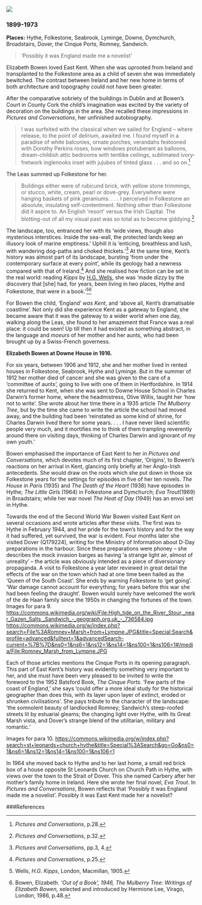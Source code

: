 <a href="https://dev.visual-essays.app"><img src="https://dev-visual-essays.netlify.app/images/ve-button.png"></a>
<param ve-config title="Elizabeth Bowen" author="Diana Hirst" layout="vtl" 
banner="https://upload.wikimedia.org/wikipedia/commons/f/f7/Down_House_RC.jpg">

<param ve-entity eid="Q375314" aliases="Folkestone">
<param ve-entity eid="Q26314321" aliases="The Leas">
<param ve-entity eid="Q967166" aliases="Hythe">
<param ve-entity eid="Q7440217" aliases="Seabrook">
<param ve-entity eid="Q1870143" aliases="Lyminge">
<param ve-entity eid="Q125344" aliases="Downe House School">
<param ve-entity eid="Q181071" aliases="Romney">
<param ve-entity eid="Q17529941" aliaases="St Leonard's Church"> 
<param ve-entity eid="Q179224" aliaases="Dover"> 
<param ve-entity eid="Q26163" aliaases="Sandwich"> 
<param ve-entity eid="Q1506093" aliaases="Great Marsh"> 
<param ve-entity eid="Q748895" aliases="Cinque Ports">
<param ve-entity eid="Q2796278" aliases="Dymchurch">
<param ve-entity eid="Q922739" aliases="Broadstairs">
                                                 

### 1899-1973

**Places:** Hythe, Folkestone, Seabrook, Lyminge, Downe, Dymchurch, Broadstairs, Dover, the Cinque Ports, Romney, Sandwich.

>‘Possibly it was England made me a novelist’
<param ve-image url="https://upload.wikimedia.org/wikipedia/commons/b/b7/The_Kent_coast_%28IA_kentcoast00lewirich%29.pdf" label="Lewis, Arthur D, Public domain, via Wikimedia Commons" attribution="Lewis, Arthur D, Public domain, via Wikimedia Commons">

Elizabeth Bowen loved East Kent. When she was uprooted from Ireland and transplanted to the Folkestone area as a child of seven she was immediately bewitched. The contrast between Ireland and her new home in terms of both architecture and topography could not have been greater. 
<param ve-image url="https://upload.wikimedia.org/wikipedia/commons/a/aa/Rosa_%27Dorothy_Perkins%27_01.jpg" label="Rosa 'Dorothy Perkins' (Jackson & Perkins, 1901) flowering in the garden for rose novelities on the Beutig hill in Baden Baden (Germany) (Dorothy Perkins seems to have only been introduced in 1901, but in 1908, this rose won top honours at the Royal National Rose Society.)" attribution="Wilrooij, CC BY-SA 4.0 <https://creativecommons.org/licenses/by-sa/4.0>, via Wikimedia Commons">
<param ve-map primary center="Q375314" zoom="10">

After the comparative sobriety of the buildings in Dublin and at Bowen’s Court in County Cork the child’s imagination was excited by the variety of decoration on the buildings in the area. She recalled these impressions in _Pictures and Conversations_, her unfinished autobiography. 

>I was surfeited with the classical when we sailed for England – where release, to the point of delirium, awaited me. I found myself in a paradise of white balconies, ornate porches, verandahs festooned with Dorothy Perkins roses, bow windows protuberant as balloons, dream-childish attic bedrooms with tentlike ceilings, sublimated ivory-fretwork inglenooks inset with jujubes of tinted glass . . . and so on.[^ref1]
<param ve-map primary center="Q26314321" zoom="10">

The Leas summed up Folkestone for her. 

>Buildings either were of rubicund brick, with yellow stone trimmings, or stucco, white, cream, pearl or dove-grey. Everywhere were hanging baskets of pink geraniums. . . . I perceived in Folkestone an absolute, insulating self-contentment. Nothing other than Folkestone did it aspire to. An English ‘resort’ versus the Irish Capital. The blotting-out of all my visual past was so total as to become giddying.[^ref2]   

The landscape, too, entranced her with its ‘wide views, though also mysterious interstices.  Inside the sea-wall, the protected lands keep an illusory look of marine emptiness.’ Uphill it is ‘enticing, breathless and lush, with wandering dog-paths and choked thickets.’[^ref3]  At the same time, Kent’s history was almost part of its landscape, bursting ‘from under the contemporary surface at every point’, while its geology had a newness compared with that of Ireland.[^ref4]   And she realised how fiction can be set in the real world: reading _Kipps_ by [H.G. Wells](/20c/20c-wellshg-biography), she was ‘made dizzy by the discovery that [she] had, for years, been living in two places, Hythe and Folkestone, that were in a book.’[^ref5][^ref6]  
<param ve-image url="https://upload.wikimedia.org/wikipedia/commons/7/77/Kipps.djvu" label="H. G. Wells, Public domain, via Wikimedia Commons" attribution="H. G. Wells, Public domain, via Wikimedia Commons">
<param ve-map primary center="Q375314" zoom="10">

For Bowen the child, ‘England’ _was Kent_, and ‘above all, Kent’s dramatisable coastline’.   Not only did she experience Kent as a gateway to England, she became aware that it was the gateway to a wider world when one day, walking along the Leas, she found to her amazement that France was a real place: it could be seen! Up till then it had existed as something abstract, in the language and _moeurs_ of her mother and her aunts, who had been brought up by a Swiss-French governess. 
<param ve-image url="https://upload.wikimedia.org/wikipedia/commons/f/f7/Down_House_RC.jpg" label="Down House" attribution="Duncharris at the English language Wikipedia, CC BY-SA 3.0 <http://creativecommons.org/licenses/by-sa/3.0/>, via Wikimedia Commons">
<param ve-map primary center="Q3038318" zoom="10">
 
**Elizabeth Bowen at Downe House in 1916.**

For six years, between 1906 and 1912, she and her mother lived in rented houses in Folkestone, Seabrook, Hythe and Lyminge. But in the summer of 1912 her mother died of cancer and she was given to the care of a ‘committee of aunts’, going to live with one of them in Hertfordshire. In 1914 she returned to Kent, when she was sent to Downe House School in Charles Darwin’s former home, where the headmistress, Olive Willis, taught her ‘how not to write’. She wrote about her time there in a 1935 article _The Mulberry Tree_, but by the time she came to write the article the school had moved away, and the building had been ‘reinstated as some kind of shrine, for Charles Darwin lived there for some years. . . .  I have never liked scientific people very much, and it mortifies me to think of them trampling reverently around there on visiting days, thinking of Charles Darwin and ignorant of my own youth.’ 
<param ve-image url="xxxx" label="Bleak House and Viking Bay beach and buildings at Broadstairs Kent England" attribution="xxxx>, via Wikimedia Commons">
<param ve-map primary center="Q922739" zoom="10">
 
Bowen emphasised the importance of East Kent to her in _Pictures and Conversations_, which devotes much of its first chapter, ‘Origins’, to Bowen’s reactions on her arrival in Kent, glancing only briefly at her Anglo-Irish antecedents. She would draw on the roots which she put down in those six Folkestone years for the settings for episodes in five of her ten novels. _The House in Paris_ (1935) and _The Death of the Heart_ (1938) have episodes in Hythe; _The Little Girls_ (1964) in Folkestone and Dymchurch; _Eva Trout_(1969) in Broadstairs; while her war novel _The Heat of Day_ (1949) has an envoi set in Hythe. 
 
Towards the end of the Second World War Bowen visited East Kent on several occasions and wrote articles after these visits. The first was to Hythe in February 1944, and her pride for the town’s history and for the way it had suffered, yet survived, the war is evident.  Four months later she visited Dover (Q179224), writing for the Ministry of Information about D-Day preparations in the harbour. Since these preparations were phoney – she describes the mock invasion barges as having ‘a strange light air, almost of unreality’ – the article was obviously intended as a piece of diversionary propaganda.  A visit to Folkestone a year later reviewed in great detail the effects of the war on the town which had at one time been hailed as the ‘Queen of the South Coast’. She ends by warning Folkestone to ‘get going’. ‘War damage cannot account for everything; for years before this war she had been feeling the draught’.  Bowen would surely have welcomed the work of the de Haan family since the 1950s in changing the fortunes of the town.
Images for para 9.
https://commons.wikimedia.org/wiki/File:High_tide_on_the_River_Stour,_near_Gazen_Salts,_Sandwich_-_geograph.org.uk_-_736584.jpg
https://commons.wikimedia.org/w/index.php?search=File%3ARomney+Marsh+from+Lympne.JPG&title=Special:Search&profile=advanced&fulltext=1&advancedSearch-current=%7B%7D&ns0=1&ns6=1&ns12=1&ns14=1&ns100=1&ns106=1#/media/File:Romney_Marsh_from_Lympne.JPG

Each of those articles mentions the Cinque Ports in its opening paragraph. This part of East Kent’s history was evidently something very important to her, and she must have been very pleased to be invited to write the foreword to the 1952 Batsford Book, _The Cinque Ports_. ‘Few parts of the coast of England,’ she says ‘could offer a more ideal study for the historical geographer than does this, with its layer upon layer of extinct, eroded or shrunken civilisations’.  She pays tribute to the character of the landscape:  ‘the somnolent beauty of landlocked Romney; Sandwich’s steep-roofed streets lit by estuarial gleams;  the changing light over Hythe, with its Great Marsh vista, and Dover’s strange blend of the utilitarian, military and romantic.’   
<param ve-map primary center="Q375314" zoom="8">

Images for para 10. https://commons.wikimedia.org/w/index.php?search=st+leonards+church+hythe&title=Special%3ASearch&go=Go&ns0=1&ns6=1&ns12=1&ns14=1&ns100=1&ns106=1

In 1964 she moved back to Hythe and to her last home, a small red brick box of a house opposite St Leonards Church on Church Path in Hythe, with views over the town to the Strait of Dover. This she named Carbery after her mother’s family home in Ireland. Here she wrote her final novel, _Eva Trout_. 
In _Pictures and Conversations_, Bowen reflects that ‘Possibly it was England made me a novelist’.  Possibly it was East Kent made her a novelist?
<param ve-map primary center="Q17529941" zoom="10">


###References

[^ref1]: _Pictures and Conversations_, p.28.      
[^ref2]: _Pictures and Conversations_, p.32.   
[^ref3]: _Pictures and Conversations_, pp.3, 4.   
[^ref4]: _Pictures and Conversations_, p.25.   
[^ref5]: Wells, _H.G. Kipps_, London, Macmillan, 1905.   
[^ref6]: Bowen, Elizabeth. _‘Out of a Book’, 1946, The Mulberry Tree: Writings of Elizabeth Bowen,_ selected and introduced by Hermione Lee, Virago, London, 1986, p.48.   
[^ref7]: _Pictures and Conversations_, p.24.   
[^ref8]: Bowen, Elizabeth. _‘The Mulberry Tree’. Collected Impressions._ Longmans Green, 1950, pp. 193, 194.   
[^ref9]: Bowen, Elizabeth. _‘By the Unapproachable Sea’, People, Places, Things: Essays by Elizabeth Bowen_ edited by Allan Hepburn. Edinburgh U P, 2008, pp. 56-58.   
[^ref10]: Bowen, Elizabeth. _‘Dover: 1st June 1944’, Collected Impressions._ Longmans Green, 1950, pp. 221-225.   
[^ref11]: Bowen, Elizabeth. _‘Folkestone: July 1945’. Collected Impressions._ Longmans Green, 1950, pp. 225-230.   
[^ref12]: Bowen, Elizabeth. _‘Foreword’. The Cinque Ports._ R. & F. Jessup. Batsford, 1952, pp. 11-15.   
[^ref13]: _Pictures and Conversations_, p.23.   


